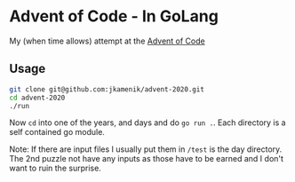# Advent of Code - In GoLang
My (when time allows) attempt at the [Advent of Code](https://adventofcode.com/)

## Usage

```bash
git clone git@github.com:jkamenik/advent-2020.git
cd advent-2020
./run
```

Now `cd` into one of the years, and days and do `go run .`.  Each directory is a self contained go module.

Note: If there are input files I usually put them in `/test` is the day directory.  The 2nd puzzle not have any inputs as those have to be earned and I don't want to ruin the surprise.
